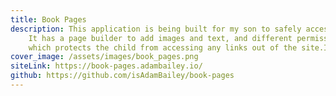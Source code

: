 ```yaml
---
title: Book Pages
description: This application is being built for my son to safely access books we have created for educational and entertainment purposes.
    It has a page builder to add images and text, and different permission levels help determine which actions can be utilized on the app,
    which protects the child from accessing any links out of the site.It uses Laravel, Vue3, tailwind.css and Amazon S3 for storage.
cover_image: /assets/images/book_pages.png
siteLink: https://book-pages.adambailey.io/
github: https://github.com/isAdamBailey/book-pages
---
```

